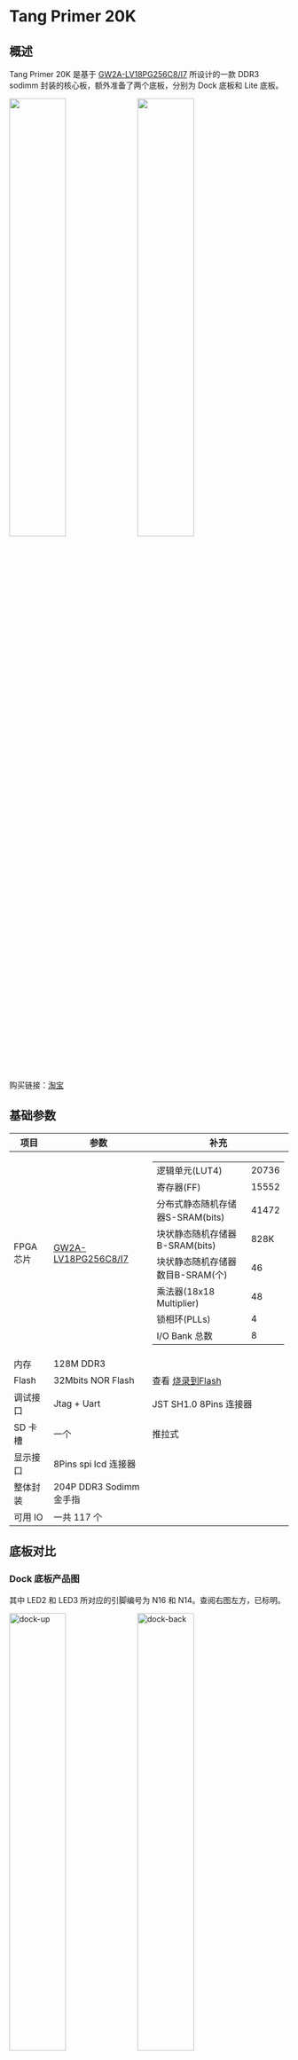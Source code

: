 # Tang Primer 20K

## 概述

Tang Primer 20K 是基于 [GW2A-LV18PG256C8/I7](http://www.gowinsemi.com.cn/prod_view.aspx?TypeId=10&amp;FId=t3:10:3&amp;Id=167#GW2A) 所设计的一款 DDR3 sodimm 封装的核心板，额外准备了两个底板，分别为 Dock 底板和 Lite 底板。

<div>
    <img src="./assets/20k_front.png" width=45%>
    <img src="./assets/20k_back.png" width=45%>
</div>

购买链接：[淘宝](https://item.taobao.com/item.htm?&id=680099020807)

## 基础参数

<table>
	<thead>
		<tr>
			<th style="text-align:center">项目</th>
			<th style="text-align:center">参数</th>
			<th style="text-align:center">补充</th>
		</tr>
	</thead>
	<tbody>
		<tr>
			<td style="text-align:left">FPGA 芯片</td>
			<td style="text-align:left"><a href="http://www.gowinsemi.com.cn/prod_view.aspx?TypeId=10&amp;FId=t3:10:3&amp;Id=167#GW2A">GW2A-LV18PG256C8/I7</a>
			</td>
			<td style="text-align:left">
				<table>
					<tr>
						<td>逻辑单元(LUT4)</td>
						<td>20736</td>
					</tr>
					<tr>
						<td>寄存器(FF)</td>
						<td>15552</td>
					</tr>
					<tr>
						<td>分布式静态随机存储器S-SRAM(bits)</td>
						<td>41472</td>
					</tr>
					<tr>
						<td>块状静态随机存储器B-SRAM(bits)</td>
						<td>828K</td>
					</tr>
					<tr>
						<td>块状静态随机存储器数目B-SRAM(个)</td>
						<td>46</td>
					</tr>
					<tr>
						<td>乘法器(18x18 Multiplier)</td>
						<td>48</td>
					</tr>
					<tr>
						<td>锁相环(PLLs)</td>
						<td>4</td>
					</tr>
					<tr>
						<td>I/O Bank 总数</td>
						<td>8</td>
					</tr>
				</table>
			</td>
		</tr>
		<tr>
			<td style="text-align:left">内存</td>
			<td style="text-align:left">128M DDR3</td>
			<td style="text-align:left"></td>
		</tr>
		<tr>
			<td style="text-align:left">Flash</td>
			<td style="text-align:left">32Mbits NOR Flash</td>
			<td style="text-align:left">查看 <a href="#burn_flash">烧录到Flash</a></td>
		</tr>
		<tr>
			<td style="text-align:left">调试接口</td>
			<td style="text-align:left">Jtag + Uart</td>
			<td style="text-align:left">JST SH1.0 8Pins 连接器</td>
		</tr>
		<tr>
			<td style="text-align:left">SD 卡槽</td>
			<td style="text-align:left">一个</td>
			<td style="text-align:left">推拉式</td>
		</tr>
		<tr>
			<td style="text-align:left">显示接口</td>
			<td style="text-align:left">8Pins spi lcd 连接器</td>
			<td style="text-align:left"></td>
		</tr>
		<tr>
			<td style="text-align:left">整体封装</td>
			<td style="text-align:left">204P DDR3 Sodimm 金手指</td>
			<td style="text-align:left"></td>
		</tr>
		<tr>
			<td style="text-align:left">可用 IO</td>
			<td style="text-align:left">一共 117 个</td>
			<td style="text-align:left"></td>
		</tr>
	</tbody>
</table>

## 底板对比

### Dock 底板产品图

其中 LED2 和 LED3 所对应的引脚编号为 N16 和 N14。查阅右图左方，已标明。

<div>
<img src="./assets/dock-up.png" alt="dock-up" width=45%>
<img src="./assets/dock-back.png" alt="dock-back" width=45%>
</div>

### Lite 底板产品图

底板 R8 与 P9 之间为 P8 引脚。参考右图左上方，已标明

<div>
<img src="./assets/lite-up.png" alt="lite-up" width=45%>
<img src="./assets/lite-back.png" alt="lite-back" width=45%>
</div>

### 外设参数对比

<table>
	<thead>
		<tr>
			<th rowspan="2" colspan="2">项目</th>
			<th colspan="2">Dock</th>
			<th colspan="2">Lite</th>
		</tr>
		<tr>
			<th>数量</th>
			<th>补充说明</th>
			<th>数量</th>
			<th>补充说明</th>
		</tr>
	</thead>
	<body>
		<tr>
			<td colspan="2">RGB 接口</td>
			<td>1</td>
			<td>RGB565 40P FPC 连接器</td>
			<td></td>
			<td></td>
		</tr>
		<tr>
			<td colspan="2">DVP 接口</td>
			<td>1</td>
			<td>24P FPC 连接器</td>
			<td></td>
			<td></td>
		</tr>
		<tr>
			<td colspan="2">麦克风阵列接口</td>
			<td>1</td>
			<td>10P FPC 连接器</td>
			<td></td>
			<td></td>
		</tr>
		<tr>
			<td colspan="2">触摸接口</td>
			<td>1</td>
			<td>6P FPC 连接器</td>
			<td></td>
			<td></td>
		</tr>
		<tr>
			<td colspan="2">PMOD 接口</td>
			<td>4</td>
			<td></td>
			<td>4</td>
			<td></td>
		</tr>
		<tr>
			<td colspan="2">3.5mm 耳机接口</td>
			<td>1</td>
			<td>使用 LPA4809MSF 驱动</td>
			<td></td>
			<td></td>
		</tr>
		<tr>
			<td colspan="2">拨码开关</td>
			<td>1</td>
			<td>5P 拨码开关</td>
			<td></td>
			<td></td>
		</tr>
		<tr>
			<td colspan="2">滑动开关</td>
			<td>1</td>
			<td>切换板载 USB 功能</td>
			<td>2</td>
			<td>用户自定义功能</td>
		</tr>
		<tr>
			<td style="white-space:nowrap" rowspan="2">Type-C 接口</td>
			<td style="white-space:nowrap">USB-JTAG&UART</td>
			<td>1</td>
			<td>板载 BL702 芯片用来<br>下载比特流并提供串口功能</td>
			<td></td>
			<td></td>
		</tr>
		<tr>
			<td>自定义 USB</td>
			<td>1</td>
			<td>USB3317 芯片与滑动开关<br>来自定义该 USB 接口功能</td>
			<td></td>
			<td></td>
		</tr>
		<tr>
			<td colspan="2">无线天线</td>
			<td>1</td>
			<td>使用 BL702 芯片的无线功能</td>
			<td></td>
			<td></td>
		</tr>
		<tr>
			<td colspan="2">按键</td>
			<td>6</td>
			<td>一个用来烧录 BL702,<br>剩下五个用户自定义功能</td>
			<td>2</td>
			<td></td>
		</tr>
		<tr>
			<td colspan="2">LED</td>
			<td>6</td>
			<td></td>
			<td></td>
			<td></td>
		</tr>
		<tr>
			<td colspan="2">HDMI 接口</td>
			<td>1</td>
			<td></td>
			<td></td>
			<td></td>
		</tr>
		<tr>
			<td colspan="2">以太网接口</td>
			<td>1</td>
			<td>RTL8201F 芯片实现以太网功能</td>
			<td></td>
			<td></td>
		</tr>
		<tr>
			<td colspan="2">RGB LED</td>
			<td>1</td>
			<td>WS2812</td>
			<td></td>
			<td></td>
		</tr>
	</body>
</table>

## 硬件资料

规格书、原理图、尺寸图等均可在这里找到：[点击这里](https://dl.sipeed.com/shareURL/TANG/Primer_20K)

- [板卡规格书](https://dl.sipeed.com/shareURL/TANG/Primer_20K/01_Specification)
- [板卡原理图](https://dl.sipeed.com/shareURL/TANG/Primer_20K/02_Schematic)
- [板卡点位图](https://dl.sipeed.com/shareURL/TANG/Primer_20K/03_Bit_number_map)
- [布线长度表](https://dl.sipeed.com/shareURL/TANG/Primer_20K/04_Net_Length)
- [板卡尺寸图](https://dl.sipeed.com/shareURL/TANG/Primer_20K/05_Dimensional_drawing)
- [核心板封装](https://dl.sipeed.com/shareURL/TANG/Primer_20K/06_Footprint) (KICAD)
- [芯片部分资料](https://dl.sipeed.com/shareURL/TANG/Primer_20K/07_Chip_manual)
- [3D 模型文件](https://dl.sipeed.com/shareURL/TANG/Primer_20K/08_Dimensions)

## 上手简明

`准备开发环境` -> `学习相关语法` -> `查看开箱指南` -> `基础代码编写` -> `查看官方文档`
   
1. 安装 IDE ：[点击这里](./../Tang-Nano-Doc/get_started/install-the-ide.md)

2. 查看 [上手指南](https://wiki.sipeed.com/hardware/zh/tang/tang-primer-20k/start.html) 来避免一些问题，并且从那里面可以开始进行代码实战。

3. 如果进行完上面的点灯操作后后感觉有压力，可以自己查漏补缺：
   可以在下面的这些网站学习 Verilog:
	+ 在线免费教程：[Verilog 教程](https://www.runoob.com/w3cnote/verilog-tutorial.html)（学习Verilog）
	+ 在线免费 FPGA 教程：[Verilog](https://www.asic-world.com/verilog/index.html) （英文网站）
	+ Verilog 刷题网站：[HDLBits](https://hdlbits.01xz.net/wiki/Main_Page)（英文网站）
	+ 在线高云半导体可参考视频教程：[点击这里](http://www.gowinsemi.com.cn/video_complex.aspx?FId=n15:15:26)

   对 IDE 使用有疑问的话，可以查看官方的一些文档来熟悉相关内容
   - [SUG100-2.6_Gowin云源软件用户指南.pdf](http://cdn.gowinsemi.com.cn/SUG100-2.6_Gowin%E4%BA%91%E6%BA%90%E8%BD%AF%E4%BB%B6%E7%94%A8%E6%88%B7%E6%8C%87%E5%8D%97.pdf)
   - [SUG949-1.1_Gowin_HDL编码风格用户指南.pdf](http://cdn.gowinsemi.com.cn/SUG949-1.1_Gowin_HDL%E7%BC%96%E7%A0%81%E9%A3%8E%E6%A0%BC%E7%94%A8%E6%88%B7%E6%8C%87%E5%8D%97.pdf)
   - <a href="http://cdn.gowinsemi.com.cn/UG286-1.9.1_Gowin%E6%97%B6%E9%92%9F%E8%B5%84%E6%BA%90(Clock)%E7%94%A8%E6%88%B7%E6%8C%87%E5%8D%97.pdf">UG286-1.9.1_Gowin时钟资源(Clock)用户指南.pdf</a>
   - [SUG940-1.3_Gowin设计时序约束用户指南.pdf](http://cdn.gowinsemi.com.cn/SUG940-1.3_Gowin%E8%AE%BE%E8%AE%A1%E6%97%B6%E5%BA%8F%E7%BA%A6%E6%9D%9F%E7%94%A8%E6%88%B7%E6%8C%87%E5%8D%97.pdf)
   - [SUG502-1.3_Gowin_Programmer用户指南.pdf](http://cdn.gowinsemi.com.cn/SUG502-1.3_Gowin_Programmer%E7%94%A8%E6%88%B7%E6%8C%87%E5%8D%97.pdf)
   - [SUG114-2.5_Gowin在线逻辑分析仪用户指南.pdf](http://cdn.gowinsemi.com.cn/SUG114-2.5_Gowin%E5%9C%A8%E7%BA%BF%E9%80%BB%E8%BE%91%E5%88%86%E6%9E%90%E4%BB%AA%E7%94%A8%E6%88%B7%E6%8C%87%E5%8D%97.pdf)

   上面的所有文档都已经打包进了下载站[点我跳转](https://dl.sipeed.com/shareURL/TANG/Primer_20K/07_Chip_manual/CN/%E9%80%9A%E7%94%A8%E6%8C%87%E5%BC%95)，需要的话可以点击压缩包全都下载下来。

## 例程汇总

### 公开例程

github 链接： https://github.com/sipeed/TangPrimer-20K-example

### 部分教程

- Lite 底板点灯 ：<a href="https://wiki.sipeed.com/news/others/20k_lite_start/20k_lite_start.html" target="blank">点我跳转</a>
- Dock 底板例程指南: [点我跳转](https://wiki.sipeed.com/hardware/zh/tang/Tang-Nano-Doc/questions.html)

## 交流方式

- **交流论坛: [bbs.sipeed.com](https://bbs.sipeed.com)**
- **QQ 交流群：[834585530](https://jq.qq.com/?_wv=1027&k=wBb8XUan)**
- 直接本页下方留言
- 商业邮箱 : [support@sipeed.com](support@sipeed.com)

## 补充说明

对于板子上的 bank 0、bank 1、bank 7 这 3 个 bank 电压，默认所接的是 3.3V，对应的 bank IO 会对外输出 3.3V 电压。如果需要输入自定义的 IO bank 电压，请拆除 R5 和 R9，请参考对应 Assembly [点我跳转](https://api.dl.sipeed.com/shareURL/TANG/Primer_20K/03_Bit_number_map/CoreModule) 图来确定 R5 和 R9 的位置。

![io_vltage](./assets/io_vltage.png)

对应核心板原理图上在金手指处的说明如下

![sodimm_voltage](./assets/sodimm_voltage.png)

## 相关问题

### Dock 底板不工作

拨下 1 号拨码开关以使能核心板，不然底板会不工作且 LED0 和 LED1 常亮。

| 使能核心板 | 未使能核心板 |
| --- | --- |
| ![switch_1_on](./assets/start/switch_1_on.png) | ![reset_led_on](./assets/start/reset_led_on.png)  |

<!-- <img src="./assets/start/switch_1_on.png" alt="switch_1_on" width=20%> -->

### 如何下载到外部 FLASH {#burn_flash}

进行如下选项设置：

<img src="./assets/flash_mode.png" alt="flash_mode" width=75%>

### 烧录后没反应或者引脚现象不对

首先确定选择了正确的型号，下图中的每一个参数都要求一致

<img src="./assets/device_choose.png" alt="device_choose" width=75%>

然后检查自己的代码和对应的仿真波形是否满足要求

### 成功烧录过一次外部 Flash 后 Programmer 软件无法再烧录

注意描述是成功烧录过一次 Flash。

这种情况默认为启用了错误的引脚复用而导致下载器不能再识别到 FPGA 的 JTAG。可以短接 Flash 的 1、4 引脚，让芯片上电时不能正常读 FLASH 。

![flash_cs](./assets/flash_cs.png)

如果有 dock 底板的话，可以直接操作一号拨码开关重新救活核心板，具体操作如下：

首先正常使能核心板，将拨码开关一号位拨下。然后在 Programmer 软件中，选择一个操作（烧写、擦除都可以），当 Programmer 软件中进度条出现的时候，快速将一号拨码开关拉高，然后再拉低重新使能核心板，这样就会发现 Programmer 可以正常烧录 FPGA 板卡了。

<table>
	<tr>
		<td><img src="./assets/start/switch_1_on.png" alt="switch_1_on"></td>
		<td> 首先使能核心板。</td>
	</tr>
	<tr>
		<td><img src="./assets/start/progress_bar.jpg" alt="progress_bar"></td>
		<td> 对板卡进行操作，出现进度条的时候快速拨动使能引脚。 </td>
	</tr>
	<tr>
		<td>
		<img src="./assets/start/switch_1_off.jpg" alt="switch_1_off" witdh="25%">
		<img src="./assets/start/switch_1_on.png" alt="switch_1_on" witdh="25%">
		</td>
		<td> 先向上拨动1号拨码开关，再向下拨动 </td>
	</tr>
	<tr>
		<td><img src="./assets/start/progress_bar_running.jpg" alt="progress_bar_running"><img src="./assets/start/progress_bar_finishing.jpg" alt="progress_bar_finishing"></td>
		<td> 然后就看到进度条正常，操作顺利 </td>
	</tr>
</table>

### 更多问题及其解决办法前往[相关问题](./../Tang-Nano-Doc/questions.md)查看
